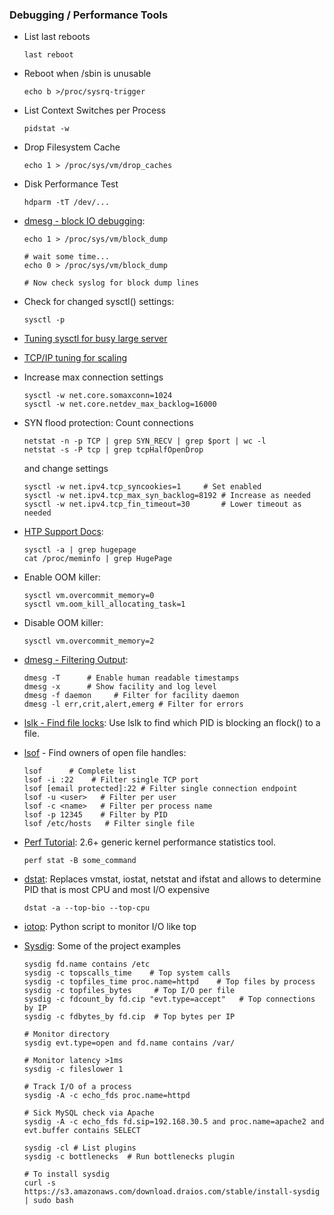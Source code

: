 ### Debugging / Performance Tools

-   List last reboots

        last reboot

-   Reboot when /sbin is unusable

        echo b >/proc/sysrq-trigger

-   List Context Switches per Process

        pidstat -w

-   Drop Filesystem Cache

        echo 1 > /proc/sys/vm/drop_caches

-   Disk Performance Test

        hdparm -tT /dev/...

-   [dmesg - block IO
    debugging](http://rajar.am/post/555326598/identifying-process-causing-lots-of-iowait):

        echo 1 > /proc/sys/vm/block_dump

        # wait some time...
        echo 0 > /proc/sys/vm/block_dump

        # Now check syslog for block dump lines

-   Check for changed sysctl() settings:

        sysctl -p

-   [Tuning sysctl for busy large
    server](http://www.enigma.id.au/linux_tuning.txt)
-   [TCP/IP tuning for
    scaling](http://www.lognormal.com/blog/2012/09/27/linux-tcpip-tuning/)
-   Increase max connection settings

        sysctl -w net.core.somaxconn=1024
        sysctl -w net.core.netdev_max_backlog=16000

-   SYN flood protection: Count connections

        netstat -n -p TCP | grep SYN_RECV | grep $port | wc -l
        netstat -s -P tcp | grep tcpHalfOpenDrop

    and change settings

        sysctl -w net.ipv4.tcp_syncookies=1     # Set enabled
        sysctl -w net.ipv4.tcp_max_syn_backlog=8192 # Increase as needed
        sysctl -w net.ipv4.tcp_fin_timeout=30       # Lower timeout as needed

-   [HTP Support
    Docs](https://www.kernel.org/doc/Documentation/vm/hugetlbpage.txt):

        sysctl -a | grep hugepage
        cat /proc/meminfo | grep HugePage

-   Enable OOM killer:

        sysctl vm.overcommit_memory=0
        sysctl vm.oom_kill_allocating_task=1

-   Disable OOM killer:

        sysctl vm.overcommit_memory=2

-   [dmesg - Filtering Output](/blog/Filtering+dmesg+Output):

        dmesg -T      # Enable human readable timestamps
        dmesg -x      # Show facility and log level
        dmesg -f daemon     # Filter for facility daemon
        dmesg -l err,crit,alert,emerg # Filter for errors

-   [lslk - Find file
    locks](http://prefetch.net/blog/index.php/2009/07/01/listing-file-system-lock-files-on-linux-hosts/):
    Use lslk to find which PID is blocking an flock() to a file.
-   [lsof](http://danielmiessler.com/study/lsof/) - Find owners of open
    file handles:

        lsof      # Complete list
        lsof -i :22    # Filter single TCP port
        lsof [email protected]:22 # Filter single connection endpoint
        lsof -u <user>   # Filter per user
        lsof -c <name>   # Filter per process name
        lsof -p 12345    # Filter by PID
        lsof /etc/hosts   # Filter single file

-   [Perf
    Tutorial](https://perf.wiki.kernel.org/articles/t/u/t/Tutorial.html):
    2.6+ generic kernel performance statistics tool.

        perf stat -B some_command

-   [dstat](http://dag.wieers.com/home-made/dstat/): Replaces vmstat,
    iostat, netstat and ifstat and allows to determine PID that is most
    CPU and most I/O expensive

        dstat -a --top-bio --top-cpu

-   [iotop](http://guichaz.free.fr/iotop/): Python script to monitor I/O
    like top
-   [Sysdig](https://github.com/draios/sysdig/wiki/Sysdig%20Examples):
    Some of the project examples

        sysdig fd.name contains /etc
        sysdig -c topscalls_time    # Top system calls
        sysdig -c topfiles_time proc.name=httpd    # Top files by process
        sysdig -c topfiles_bytes     # Top I/O per file
        sysdig -c fdcount_by fd.cip "evt.type=accept"   # Top connections by IP
        sysdig -c fdbytes_by fd.cip  # Top bytes per IP

        # Monitor directory
        sysdig evt.type=open and fd.name contains /var/

        # Monitor latency >1ms
        sysdig -c fileslower 1

        # Track I/O of a process
        sysdig -A -c echo_fds proc.name=httpd

        # Sick MySQL check via Apache
        sysdig -A -c echo_fds fd.sip=192.168.30.5 and proc.name=apache2 and evt.buffer contains SELECT

        sysdig -cl # List plugins
        sysdig -c bottlenecks  # Run bottlenecks plugin

        # To install sysdig
        curl -s https://s3.amazonaws.com/download.draios.com/stable/install-sysdig | sudo bash

